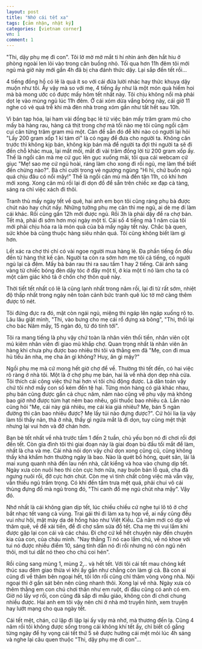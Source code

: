 ```yaml
---
layout: post
title: "Nhớ cái tết xa"
tags: [cảm nhận, nhật ký]
categories: [vietnam corner]
vn: 1
comment: 1
---
```


"Thi, dậy phụ mẹ đi con". Tôi lờ mờ mở mắt ti hí nhìn ánh đèn hắt hiu ở phòng ngoài len lỏi vào trong căn buồng nhỏ. Tối qua hơn 11h đêm tôi mới ngủ mà giờ này mới gần 4h đã bị cha đánh thức dậy. Lại sắp đến tết rồi...

4 tiếng đồng hồ có lẽ là quá ít so với cái đứa lười nhác hay thức khuya dậy muộn như tôi. Ấy vậy mà so với mẹ, 4 tiếng ấy như là một món quà hiếm hoi mà bà mong ước có được mấy hôm tết nhất này. Tôi chịu không nổi mà phải dọt lẹ vào mùng ngủ lúc 11h đêm. Ở cái xóm dừa vắng bóng này, cái giờ 11 nghe có vẻ quá trễ khi mà đèn nhà trong xóm gần như tắt hết sau 10h.

Vì bán tạp hóa, lại ham vài đồng bạc lẻ từ việc bán mấy trăm gram mủ cho mấy bà hàng rau, hàng cá thịt trong chợ mà tối nào mẹ tôi cũng ngồi cặm cụi cân từng trăm gram mủ một. Cân để sẵn đó để khi nào có người lại hỏi "Lấy 200 gram xốp 1 kí tám ơi" là có ngay để đưa cho người ta. Không cân trước thì không kịp bán, không kịp bán mà để người ta đợi thì người ta sẽ đi đến chỗ khác mua, lại mất mối, mất đi vài trăm đồng lời từ 200 gram xốp ấy. Thế là ngồi cân mà mẹ cứ gục lên gục xuống mãi, tôi qua cái webcam cứ giục "Mẹ! sao mẹ cứ ngủ hoài, ráng làm cho xong đi rồi ngủ, mẹ làm thế biết đến chừng nào?". Bà chỉ cười trong vẻ ngượng ngùng "Hì hì, chứ buồn ngủ quá chịu đâu có nổi mậy!" Thế là ngồi cân mủ mà đến tận 11h, có khi hơn mới xong. Xong cân mũ rồi lại đi dọn đồ để sẵn trên chiếc xe đạp cà tàng, sáng ra chỉ việc xách đi thôi.

Tranh thủ mấy ngày tết về quê, hai anh em bọn tôi cũng ráng phụ bà được chút nào hay chút nấy. Những tưởng phụ mẹ cân thì mẹ ngủ, ai dè mẹ đi làm cái khác. Rồi cũng gần 12h mới được ngủ. Rồi 3h là phải dậy để ra chợ bán. Tết mà, phải đi sớm hơn mọi ngày một tí. Cái số 4 tiếng mà 1 năm của tôi mới phải chịu hóa ra là món quà của bà mấy ngày tết này. Chắc bà quen, sức khỏe bà cũng thuộc hàng siêu nhân quá. Tôi cũng không biết làm gì hơn.

Lết xác ra chợ thì chỉ có vài ngoe người mua hàng lẻ. Đa phần tiếng ồn đều đến từ hàng thịt kế cận. Người ta còn ra sớm hơn mẹ tôi cả tiếng, có người ngủ lại cả đêm. Mấy bà bán rau thì ra sau tầm 1 hay 2 tiếng. Cái ánh sáng vàng từ chiếc bóng đèn dây tóc ở đây một tí, ở kia một tí nó làm cho ta có một cảm giác khó tả ở chốn chợ thôn quê này.

Thời tiết tết nhất có lẽ là cũng lạnh nhất trong năm rồi, lại đi từ rất sớm, nhiệt độ thấp nhất trong ngày nên toàn cảnh bức tranh quê lúc tờ mờ càng thêm được tô nét.

Tôi đứng đực ra đó, mặt còn ngái ngủ, miệng thì ngáp lên ngáp xuống rõ to. Lâu lâu giật mình, "Thi, vào bưng cho mẹ cái rổ đựng xà bông", "Thi, thối lại cho bác Năm mầy, 15 ngàn đó, từ đó tính tới".

Tôi ra mang tiếng là phụ vậy chứ toàn là nhân viên thối tiền, nhân viên cột mủ kiêm nhân viên đi giao mủ khắp chợ. Quan trọng nhất là nhân viên ăn hàng khi chưa phụ được bao nhiêu thì tôi và thằng em đã "Mẹ, con đi mua hủ tiếu ăn nha, mẹ cha ăn gì không? Huy, ăn gì mậy?"

Ngồi phụ mẹ mà cứ mong hết giờ chợ để về. Thường thì tết đến, có hai việc rõ ràng ở nhà tôi. Một là ở chợ phụ mẹ bán, hai là về nhà dọn dẹp nhà cửa. Tôi thích cái công việc thứ hai hơn vì tôi chủ động được. Là dân toán vậy chứ tôi nhớ mấy con số kém đến tệ hại. Từng món hàng có giá khác nhau, phụ bán cũng được gần cả chục năm, năm nào cũng về phụ vậy mà không bao giờ nhớ được túm hạt nêm bao nhêu, gói thuốc bao nhiêu cả. Lần nào cũng hỏi "Mẹ, cái này giá nhiêu, mẹ cái kia giá nhiêu? Mẹ, bán 5 ngàn đường thì cân bao nhiêu được? Mẹ lấy túi nào đựng được?". Cứ hỏi lia lịa vậy làm tôi thấy nản, thà ở nhà, thấy gì ngứa mắt là đi dọn, tuy cũng mệt thật nhưng lại vui hơn và đỡ chán hơn.

Bạn bè tết nhất về nhà trước tầm 1 đến 2 tuần, chủ yếu bọn nó đi chơi rồi đợi đến tết. Còn gia đình tôi thì giai đoạn này là giai đoạn bù đầu tối mắt để làm, nhất là cha và mẹ. Cái nhà nói dọn vậy chứ dọn xong cũng cũ, cũng không thấy khá khẩm hơn thường ngày là bao. Nào là quét bồ hóng, quét sân, lải lá mai xung quanh nhà đến lau nền nhà, cắt kiểng và hoa vào chưng dịp tết. Ngày xưa còn nuôi heo thì còn cực hơn nữa, nay buôn bán lỗ quá, cha đã ngưng nuôi rồi, đỡ cực hơn chút. Còn mẹ vì tính chất công việc mà vẫn vậy, vẫn thiếu ngủ trầm trọng. Có khi đến tầm trưa mệt quá, phải chui vô cái thùng đựng đồ mà ngủ trong đó, "Thi canh đồ mẹ ngủ chút nha mậy". Vậy đó.

Nhớ nhất là cái không gian dịp tết, lúc chiều chiều cứ nghe tụi lô tô ở chợ bắt nhạc tết vang cả vùng. Trai gái thì đi làm xa tụ họp về, ai nấy cũng đều vui như hội, mặt mày da dẻ hồng hào như Việt Kiều. Cả năm mới có dịp về thăm quê, về để xài tiền, để đi chợ sắm sửa đồ tết. Cha mẹ thì vui lắm khi được gặp lại con cái và các cháu. Đi chợ cứ kể hết chuyện này đến chuyện kia của con, của cháu mình. "Nay thằng Tí nó cao lắm chú, về nó khoe với tui nó được nhiều điểm 10, sáng tính dẫn nó đi rồi nhưng nó còn ngủ nên thôi, mơi tui dắt nó theo cho chú coi hén".

Rồi cũng sang mùng 1, mùng 2,.. và hết tết. Với tôi cái tết mau chóng kết thúc sau đêm giao thừa vì khi ấy gần như chẳng còn làm gì cả. Bà con ai cũng đi về thăm bên ngoại hết, tôi lớn rồi cũng chỉ thăm vòng vòng nhà. Nội ngoại thì ở gần sát bên nên cũng nhanh thôi. Xong lại về nhà. Ngày xưa có thêm thằng em con chú chơi thân như em ruột, đi đâu cũng có anh có em. Giờ nó lấy vợ rồi, con cũng đã sắp đi mẫu giáo, không còn đi chơi chung nhiều được. Hai anh em tôi vậy nên chỉ ở nhà mở truyền hình, xem truyện hay lướt mạng cho qua ngày tết.

Cái tết mệt, chán, cứ lặp đi lặp lại ấy vậy mà nhớ, mà thương đến lạ. Cũng 4 năm rồi tôi không được sống trong cái không khí tết ấy, chỉ biết cố gắng từng ngày để hy vọng cái tết thứ 5 sẽ được hưởng cái mệt mỏi lúc 4h sáng và nghe lại câu quen thuộc "Thi, dậy phụ mẹ đi con"...